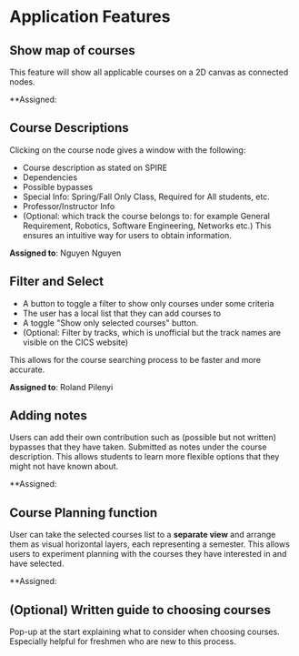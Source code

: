 # Application Features

## Show map of courses

This feature will show all applicable courses on a 2D canvas as connected nodes.

\*\*Assigned:

## Course Descriptions

Clicking on the course node gives a window with the following:

- Course description as stated on SPIRE
- Dependencies
- Possible bypasses
- Special Info: Spring/Fall Only Class, Required for All students, etc.
- Professor/Instructor Info
- (Optional: which track the course belongs to: for example General Requirement, Robotics, Software Engineering, Networks etc.)
  This ensures an intuitive way for users to obtain information.

**Assigned to**: Nguyen Nguyen

## Filter and Select

- A button to toggle a filter to show only courses under some criteria
- The user has a local list that they can add courses to
- A toggle "Show only selected courses" button.
- (Optional: Filter by tracks, which is unofficial but the track names are visible on the CICS website)

This allows for the course searching process to be faster and more accurate.

**Assigned to**: Roland Pilenyi

## Adding notes

Users can add their own contribution such as (possible but not written) bypasses that they have taken. Submitted as notes under the course description.
This allows students to learn more flexible options that they might not have known about.

\*\*Assigned:

## Course Planning function

User can take the selected courses list to a **separate view** and arrange them as visual horizontal layers, each representing a semester.
This allows users to experiment planning with the courses they have interested in and have selected.

\*\*Assigned:

## (Optional) Written guide to choosing courses

Pop-up at the start explaining what to consider when choosing courses. Especially helpful for freshmen who are new to this process.
